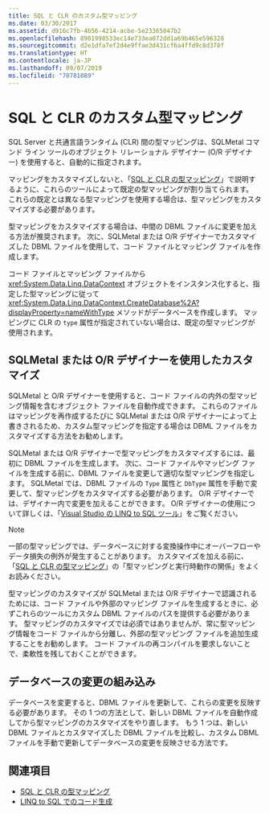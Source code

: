 ```yaml
---
title: SQL と CLR のカスタム型マッピング
ms.date: 03/30/2017
ms.assetid: d916c7fb-4b56-4214-acbe-5e23365047b2
ms.openlocfilehash: 8901998533ec14e733ea072dd1a69b465e596328
ms.sourcegitcommit: d2e1dfa7ef2d4e9ffae3d431cf6a4ffd9c8d378f
ms.translationtype: HT
ms.contentlocale: ja-JP
ms.lasthandoff: 09/07/2019
ms.locfileid: "70781089"
---
```

# <a name="sql-clr-custom-type-mappings"></a>SQL と CLR のカスタム型マッピング
SQL Server と共通言語ランタイム (CLR) 間の型マッピングは、SQLMetal コマンド ライン ツールのオブジェクト リレーショナル デザイナー (O/R デザイナー) を使用すると、自動的に指定されます。  
  
 マッピングをカスタマイズしないと、「[SQL と CLR の型マッピング](sql-clr-type-mapping.md)」で説明するように、これらのツールによって既定の型マッピングが割り当てられます。 これらの既定とは異なる型マッピングを使用する場合は、型マッピングをカスタマイズする必要があります。  
  
 型マッピングをカスタマイズする場合は、中間の DBML ファイルに変更を加える方法が推奨されます。 次に、SQLMetal または O/R デザイナーでカスタマイズした DBML ファイルを使用して、コード ファイルとマッピング ファイルを作成します。  
  
 コード ファイルとマッピング ファイルから <xref:System.Data.Linq.DataContext> オブジェクトをインスタンス化すると、指定した型マッピングに従って <xref:System.Data.Linq.DataContext.CreateDatabase%2A?displayProperty=nameWithType> メソッドがデータベースを作成します。 マッピングに CLR の `type` 属性が指定されていない場合は、既定の型マッピングが使用されます。  
  
## <a name="customization-with-sqlmetal-or-or-designer"></a>SQLMetal または O/R デザイナーを使用したカスタマイズ  
 SQLMetal と O/R デザイナーを使用すると、コード ファイルの内外の型マッピング情報を含むオブジェクト ファイルを自動作成できます。 これらのファイルはマッピングを再作成するたびに SQLMetal または O/R デザイナーによって上書きされるため、カスタム型マッピングを指定する場合は DBML ファイルをカスタマイズする方法をお勧めします。  
  
 SQLMetal または O/R デザイナーで型マッピングをカスタマイズするには、最初に DBML ファイルを生成します。 次に、コード ファイルやマッピング ファイルを生成する前に、DBML ファイルを変更して適切な型マッピングを指定します。 SQLMetal では、DBML ファイルの `Type` 属性と `DbType` 属性を手動で変更して、型マッピングをカスタマイズする必要があります。 O/R デザイナーでは、デザイナー内で変更を加えることができます。 O/R デザイナーの使用について詳しくは、「[Visual Studio の LINQ to SQL ツール](/visualstudio/data-tools/linq-to-sql-tools-in-visual-studio2)」をご覧ください。  
  
> [!NOTE]
> 一部の型マッピングでは、データベースに対する変換操作中にオーバーフローやデータ損失の例外が発生することがあります。 カスタマイズを加える前に、「[SQL と CLR の型マッピング](sql-clr-type-mapping.md)」の「型マッピングと実行時動作の関係」をよくお読みください。  
  
 型マッピングのカスタマイズが SQLMetal または O/R デザイナーで認識されるためには、コード ファイルや外部のマッピング ファイルを生成するときに、必ずこれらのツールにカスタム DBML ファイルのパスを提供する必要があります。 型マッピングのカスタマイズでは必須ではありませんが、常に型マッピング情報をコード ファイルから分離し、外部の型マッピング ファイルを追加生成することをお勧めします。 コード ファイルの再コンパイルを要求しないことで、柔軟性を残しておくことができます。  
  
## <a name="incorporating-database-changes"></a>データベースの変更の組み込み  
 データベースを変更すると、DBML ファイルを更新して、これらの変更を反映する必要があります。 その 1 つの方法として、新しい DBML ファイルを自動作成してから型マッピングのカスタマイズをやり直します。 もう 1 つは、新しい DBML ファイルとカスタマイズした DBML ファイルを比較し、カスタム DBML ファイルを手動で更新してデータベースの変更を反映させる方法です。  
  
## <a name="see-also"></a>関連項目

- [SQL と CLR の型マッピング](sql-clr-type-mapping.md)
- [LINQ to SQL でのコード生成](code-generation-in-linq-to-sql.md)
